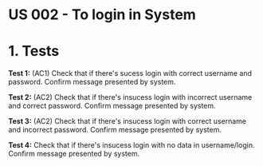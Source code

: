 # US 002 - To login in System

# 1. Tests 

**Test 1:** (AC1) Check that if there's sucess login with correct username and password. Confirm message presented by system.

**Test 2:** (AC2) Check that if there's insucess login with incorrect username and correct password. Confirm message presented by system.

**Test 3:** (AC2) Check that if there's insucess login with correct username and incorrect password. Confirm message presented by system.

**Test 4:** Check that if there's insucess login with no data in username/login. Confirm message presented by system.








